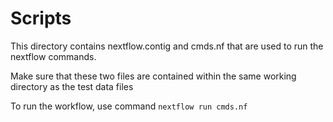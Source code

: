 # Scripts

This directory contains nextflow.contig and cmds.nf that are used to run the nextflow commands.

Make sure that these two files are contained within the same working directory as the test data files


To run the workflow, use command  `nextflow run cmds.nf`

